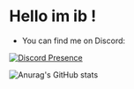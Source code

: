 # Hello im ib !

 - You can find me on Discord:
 
[![Discord Presence](https://lanyard.cnrad.dev/api/932729746167562251)](https://discord.com/users/932729746167562251)


![Anurag's GitHub stats](https://github-readme-stats.vercel.app/api?username=Ib69&show_icons=true&theme=radical)
